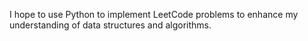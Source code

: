 I hope to use Python to implement LeetCode problems to enhance my understanding of data structures and algorithms.
